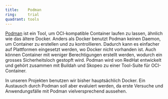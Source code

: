 ```yaml
---
title:    Podman  
ring:     trial  
quadrant: tools
---
```


[Podman][podman] ist ein Tool, um OCI-kompatible Container laufen zu lassen, ähnlich wie das ältere Docker. Anders als Docker benutzt Podman keinen Daemon, um Container zu erstellen und zu kontrollieren. Dadurch kann es einfacher auf Plattformen eingesetzt werden, wo Docker nicht vorhanden ist. Auch können Container mit weniger Berechtigungen erstellt werden, wodurch ein grosses Sicherheitsloch gestopft wird. Podman wird von RedHat entwickelt und gehört zusammen mit Buildah und Skopeo zu einer Tool-Suite für OCI-Container.

In unseren Projekten benutzen wir bisher hauptsächlich Docker. Ein Austausch durch Podman soll aber evaluiert werden, da erste Versuche und Anwendungsfälle mit Podman vielversprechend aussehen.

[podman]: https://podman.io/
